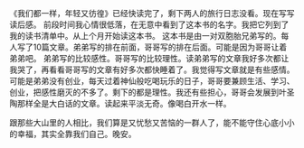 《我们都一样，年轻又彷徨》已经快读完了，剩下两人的旅行日志没看。现在写写读后感。
前段时间我心情很低落，在无意中看到了这本书的名字。我把它列到了我的读书清单中。从上个月开始读这本书。
这本书是由一对双胞胎兄弟写的。每人写了10篇文章。弟弟写的排在前面，哥哥写的排在后面。可能是因为哥哥让着弟弟吧。
弟弟写的比较感性。哥哥写的比较理性。读弟弟写的文章我好多次都让我哭了，再看看哥哥写的文章有好多次都快睡着了。我觉得写文章就是有些感情。可能是弟弟没有创业，每天过着神仙般吃喝玩乐的日子，哥哥要兼顾生活、学习、创业，把感性磨灭的不多了。剩下的都是理性。我还有些担心，哥哥会发展到叶圣陶那样全是大白话的文章。读起来平淡无奇。像喝白开水一样。

跟那些大山里的人相比，我们算是又忧愁又苦恼的一群人了，能不能守住心底小小的幸福，其实全靠我们自己。晚安。